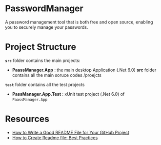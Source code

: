 # PasswordManager
A password management tool that is both free and open source, enabling you to securely manage your passwords.

# Project Structure

**`src`** folder contains the main projects:

- **PaassManager.App** : the main desktop Application (.Net 6.0)
**src**  folder contains all the main soruce codes /proejcts  

**`test`** folder contains all the test projects
- **PassManager.App.Test** : xUnit test project (.Net 6.0) of  `PaassManager.App`


# Resources
- [How to Write a Good README File for Your GitHub Project](https://www.freecodecamp.org/news/how-to-write-a-good-readme-file/) 
- [How to Create Readme file: Best Practices](https://github.com/jehna/readme-best-practices/blob/master/README-default.md)